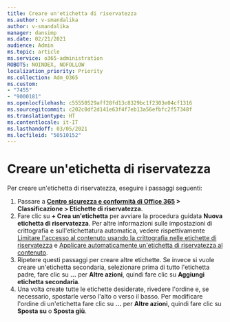 ```yaml
---
title: Creare un'etichetta di riservatezza
ms.author: v-smandalika
author: v-smandalika
manager: dansimp
ms.date: 02/21/2021
audience: Admin
ms.topic: article
ms.service: o365-administration
ROBOTS: NOINDEX, NOFOLLOW
localization_priority: Priority
ms.collection: Adm_O365
ms.custom:
- "7455"
- "9000181"
ms.openlocfilehash: c55550529aff28fd13c8329bc1f2303e04cf1316
ms.sourcegitcommit: c202c0df2d141e63f4f7eb13a56efbfc2f57348f
ms.translationtype: HT
ms.contentlocale: it-IT
ms.lasthandoff: 03/05/2021
ms.locfileid: "50510152"
---
```

# <a name="create-a-sensitivity-label"></a>Creare un'etichetta di riservatezza

Per creare un'etichetta di riservatezza, eseguire i passaggi seguenti:

1. Passare a **[Centro sicurezza e conformità di Office 365](https://sip.protection.office.com/) > Classificazione > Etichette di riservatezza**.
2. Fare clic su **+ Crea un'etichetta** per avviare la procedura guidata **Nuova etichetta di riservatezza**. Per altre informazioni sulle impostazioni di crittografia e sull'etichettatura automatica, vedere rispettivamente [Limitare l'accesso al contenuto usando la crittografia nelle etichette di riservatezza](https://docs.microsoft.com/microsoft-365/compliance/encryption-sensitivity-labels) e [Applicare automaticamente un'etichetta di riservatezza al contenuto](https://docs.microsoft.com/microsoft-365/compliance/apply-sensitivity-label-automatically).
3. Ripetere questi passaggi per creare altre etichette. Se invece si vuole creare un'etichetta secondaria, selezionare prima di tutto l'etichetta padre, fare clic su **...** per **Altre azioni**, quindi fare clic su **Aggiungi etichetta secondaria**.
4. Una volta create tutte le etichette desiderate, rivedere l'ordine e, se necessario, spostarle verso l'alto o verso il basso. Per modificare l'ordine di un'etichetta fare clic su **...** per **Altre azioni**, quindi fare clic su **Sposta su** o **Sposta giù**. 
